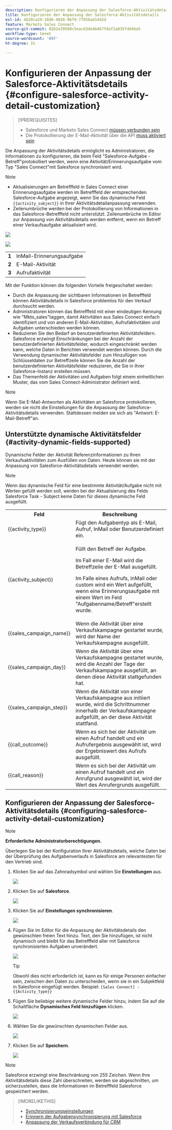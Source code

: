 ```yaml
---
description: Konfigurieren der Anpassung der Salesforce-Aktivitätsdetails - Marketo-Dokumente - Produktdokumentation
title: Konfigurieren der Anpassung der Salesforce-Aktivitätsdetails
exl-id: 4b20ca29-18d6-4026-9bf9-77656ad1442d
feature: Marketo Sales Connect
source-git-commit: 02b2e39580c5eac63de4b4b7fdaf2a835fdd4ba5
workflow-type: tm+mt
source-wordcount: '697'
ht-degree: 1%

---
```


# Konfigurieren der Anpassung der Salesforce-Aktivitätsdetails {#configure-salesforce-activity-detail-customization}

>[!PREREQUISITES]
>
>* Salesforce und Marketo Sales Connect [ müssen verbunden sein](/help/marketo/product-docs/marketo-sales-connect/crm/salesforce-integration/connect-your-sales-connect-account-to-salesforce.md)
>* Die Protokollierung der E-Mail-Aktivität über die API [muss aktiviert sein](/help/marketo/product-docs/marketo-sales-connect/crm/salesforce-integration/salesforce-sync-settings.md)

Die Anpassung der Aktivitätsdetails ermöglicht es Administratoren, die Informationen zu konfigurieren, die beim Feld &quot;Salesforce-Aufgabe - Betreff&quot;protokolliert werden, wenn eine Aktivität/Erinnerungsaufgabe vom Typ &quot;Sales Connect&quot;mit Salesforce synchronisiert wird.

>[!NOTE]
>
>* Aktualisierungen am Betrefffeld in Sales Connect einer Erinnerungsaufgabe werden im Betrefffeld der entsprechenden Salesforce-Aufgabe angezeigt, wenn Sie das dynamische Feld `{{activity_subject}}` in Ihrer Aktivitätsdetailanpassung verwenden.
>* Zeilenumbrüche werden bei der Protokollierung von Informationen in das Salesforce-Betrefffeld nicht unterstützt. Zeilenumbrüche im Editor zur Anpassung von Aktivitätsdetails werden entfernt, wenn ein Betreff einer Verkaufsaufgabe aktualisiert wird.

![](assets/configure-salesforce-activity-detail-customization-1.png)

![](assets/configure-salesforce-activity-detail-customization-2.png)

<table>
 <tr>
  <td><strong>1</td>
  <td>InMail-Erinnerungsaufgabe</td>
 </tr>
 <tr>
  <td><strong>2</td>
  <td>E-Mail-Aktivität</td>
 </tr>
 <tr>
  <td><strong>3</td>
  <td>Aufrufaktivität</td>
 </tr>
</table>

Mit der Funktion können die folgenden Vorteile freigeschaltet werden:

* Durch die Anpassung der sichtbaren Informationen im Betrefffeld können Aktivitätsdetails in Salesforce problemlos für den Verkauf durchsucht werden.
* Administratoren können das Betrefffeld mit einer eindeutigen Kennung wie &quot;Mkto_sales&quot;taggen, damit Aktivitäten aus Sales Connect einfach identifiziert und von anderen E-Mail-Aktivitäten, Aufrufaktivitäten und Aufgaben unterschieden werden können.
* Reduzieren Sie den Bedarf an benutzerdefinierten Aktivitätsfeldern. Salesforce erzwingt Einschränkungen bei der Anzahl der benutzerdefinierten Aktivitätsfelder, wodurch eingeschränkt werden kann, welche Daten in Berichten verwendet werden können. Durch die Verwendung dynamischer Aktivitätsfelder zum Hinzufügen von Schlüsseldaten zur Betreffzeile können Sie die Anzahl der benutzerdefinierten Aktivitätsfelder reduzieren, die Sie in Ihrer Salesforce-Instanz erstellen müssen.
* Das Themenfeld der Aktivitäten und Aufgaben folgt einem einheitlichen Muster, das vom Sales Connect-Administrator definiert wird.

>[!NOTE]
>
>Wenn Sie E-Mail-Antworten als Aktivitäten an Salesforce protokollieren, werden sie nicht die Einstellungen für die Anpassung der Salesforce-Aktivitätsdetails verwenden. Stattdessen melden sie sich als &quot;Antwort: E-Mail-Betreff&quot;an.

## Unterstützte dynamische Aktivitätsfelder {#activity-dynamic-fields-supported}

Dynamische Felder der Aktivität Referenzinformationen zu Ihren Verkaufsaktivitäten zum Ausfüllen von Daten. Heute können sie mit der Anpassung von Salesforce-Aktivitätsdetails verwendet werden.

>[!NOTE]
>
>Wenn das dynamische Feld für eine bestimmte Aktivität/Aufgabe nicht mit Werten gefüllt werden soll, werden bei der Aktualisierung des Felds Salesforce Task - Subject keine Daten für dieses dynamische Feld ausgefüllt.

<table>
 <tr>
  <th>Feld</th>
  <th>Beschreibung</th>
 </tr>
 <tr>
  <td>{{activity_type}}</td>
  <td>Fügt den Aufgabentyp als E-Mail, Aufruf, InMail oder Benutzerdefiniert ein.</td>
 </tr>
 <tr>
  <td>{{activity_subject}}</td>
  <td><p>Füllt den Betreff der Aufgabe.</p>
      <p>Im Fall einer E-Mail wird die Betreffzeile der E-Mail ausgefüllt.</p>
      <p>Im Falle eines Aufrufs, inMail oder custom wird ein Wert aufgefüllt, wenn eine Erinnerungsaufgabe mit einem Wert im Feld "Aufgabenname/Betreff"erstellt wurde.</p></td>
 </tr>
 <tr>
  <td>{{sales_campaign_name}}</td>
  <td>Wenn die Aktivität über eine Verkaufskampagne gestartet wurde, wird der Name der Verkaufskampagne ausgefüllt.</td>
 </tr>
 <tr>
  <td>{{sales_campaign_day}}</td>
  <td>Wenn die Aktivität über eine Verkaufskampagne gestartet wurde, wird die Anzahl der Tage der Verkaufskampagne ausgefüllt, an denen diese Aktivität stattgefunden hat.</td>
 </tr>
 <tr>
  <td>{{sales_campaign_step}}</td>
  <td>Wenn die Aktivität von einer Verkaufskampagne aus initiiert wurde, wird die Schrittnummer innerhalb der Verkaufskampagne aufgefüllt, an der diese Aktivität stattfand.</td>
 </tr>
 <tr>
  <td>{{call_outcome}}</td>
  <td>Wenn es sich bei der Aktivität um einen Aufruf handelt und ein Aufrufergebnis ausgewählt ist, wird der Ergebniswert des Aufrufs ausgefüllt.</td>
 </tr>
 <tr>
  <td>{{call_reason}}</td>
  <td>Wenn es sich bei der Aktivität um einen Aufruf handelt und ein Anrufgrund ausgewählt ist, wird der Wert des Anrufergrunds ausgefüllt.</td>
 </tr>
</table>

## Konfigurieren der Anpassung der Salesforce-Aktivitätsdetails {#configuring-salesforce-activity-detail-customization}

>[!NOTE]
>
>**Erforderliche Administratorberechtigungen.**

Überlegen Sie bei der Konfiguration Ihrer Aktivitätsdetails, welche Daten bei der Überprüfung des Aufgabenverlaufs in Salesforce am relevantesten für den Vertrieb sind.

1. Klicken Sie auf das Zahnradsymbol und wählen Sie **Einstellungen** aus.

   ![](assets/configure-salesforce-activity-detail-customization-3.png)

1. Klicken Sie auf **Salesforce**.

   ![](assets/configure-salesforce-activity-detail-customization-4.png)

1. Klicken Sie auf **Einstellungen synchronisieren**.

   ![](assets/configure-salesforce-activity-detail-customization-5.png)

1. Fügen Sie im Editor für die Anpassung der Aktivitätsdetails den gewünschten freien Text hinzu. Text, den Sie hinzufügen, ist nicht dynamisch und bleibt für das Betrefffeld aller mit Salesforce synchronisierten Aufgaben unverändert.

   ![](assets/configure-salesforce-activity-detail-customization-6.png)

   >[!TIP]
   >
   >Obwohl dies nicht erforderlich ist, kann es für einige Personen einfacher sein, zwischen den Daten zu unterscheiden, wenn sie in ein Subjektfeld in Salesforce eingefügt werden. Beispiel: `[Sales Connect] - {{Activity_type}}`

1. Fügen Sie beliebige weitere dynamische Felder hinzu, indem Sie auf die Schaltfläche **Dynamisches Feld hinzufügen** klicken.

   ![](assets/configure-salesforce-activity-detail-customization-7.png)

1. Wählen Sie die gewünschten dynamischen Felder aus.

   ![](assets/configure-salesforce-activity-detail-customization-8.png)

1. Klicken Sie auf **Speichern**.

   ![](assets/configure-salesforce-activity-detail-customization-9.png)

>[!NOTE]
>
>Salesforce erzwingt eine Beschränkung von 255 Zeichen. Wenn Ihre Aktivitätsdetails diese Zahl überschreiten, werden sie abgeschnitten, um sicherzustellen, dass die Informationen im Betrefffeld Salesforce gespeichert werden.

>[!MORELIKETHIS]
>
>* [Synchronisierungseinstellungen](/help/marketo/product-docs/marketo-sales-connect/crm/salesforce-integration/salesforce-sync-settings.md)
>* [Erinnern der Aufgabensynchronisierung mit Salesforce](/help/marketo/product-docs/marketo-sales-connect/tasks/reminder-task-sync-with-salesforce.md)
>* [Anpassung der Verkaufsverbindung für CRM](/help/marketo/product-docs/marketo-sales-connect/crm/salesforce-customization/sales-connect-customizations-for-crm.md)
